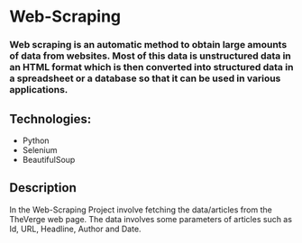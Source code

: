 # Web-Scraping

<h3>Web scraping is an automatic method to obtain large amounts of data from websites. Most of this data is unstructured data in an HTML format which is then converted into structured data in a spreadsheet or a database so that it can be used in various applications.</h3>

## Technologies:
- Python
- Selenium
- BeautifulSoup

## Description
<p>In the Web-Scraping Project involve fetching the data/articles from the TheVerge web page. The data involves some parameters of articles such as Id, URL, Headline, Author and Date.</p>
